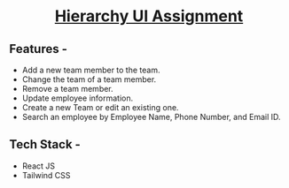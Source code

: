 <div align="center">
  
# [Hierarchy UI Assignment](https://hierarchy-ui.netlify.app/)
  
</div>

## **Features -**

- Add a new team member to the team.
- Change the team of a team member.
- Remove a team member.
- Update employee information.
- Create a new Team or edit an existing one.
- Search an employee by Employee Name, Phone Number, and Email ID.

## **Tech Stack -**

- React JS
- Tailwind CSS
